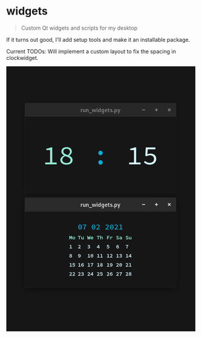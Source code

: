 # widgets
>Custom Qt widgets and scripts for my desktop

If it turns out good, I'll add setup tools and make
it an installable package.

Current TODOs: Will implement a custom layout to fix the spacing in
clockwidget.

![Widget example](/images/run_widgets.png)
